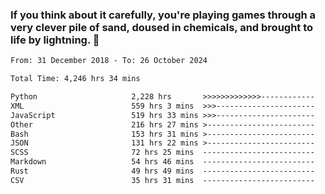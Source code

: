 ### If you think about it carefully, you're playing games through a very clever pile of sand, doused in chemicals, and brought to life by lightning.  👋


<!--START_SECTION:waka-->

```txt
From: 31 December 2018 - To: 26 October 2024

Total Time: 4,246 hrs 34 mins

Python                     2,228 hrs       >>>>>>>>>>>>>------------   52.47 %
XML                        559 hrs 3 mins  >>>----------------------   13.17 %
JavaScript                 519 hrs 33 mins >>>----------------------   12.24 %
Other                      216 hrs 27 mins >------------------------   05.10 %
Bash                       153 hrs 31 mins >------------------------   03.62 %
JSON                       131 hrs 22 mins >------------------------   03.09 %
SCSS                       72 hrs 25 mins  -------------------------   01.71 %
Markdown                   54 hrs 46 mins  -------------------------   01.29 %
Rust                       49 hrs 49 mins  -------------------------   01.17 %
CSV                        35 hrs 31 mins  -------------------------   00.84 %
```

<!--END_SECTION:waka-->
